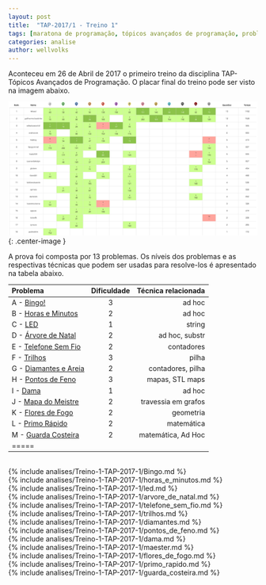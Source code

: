 ```yaml
---
layout: post
title:  "TAP-2017/1 - Treino 1"
tags: [maratona de programação, tópicos avançados de programação, problemset, analise]
categories: analise
author: wellvolks
---
```


Aconteceu em 26 de Abril de 2017 o primeiro treino da disciplina TAP-Tópicos Avançados de Programação. O placar final do treino pode ser visto na imagem abaixo.

![Placar final do Treino-1 - TAP/2017-1](/_assets/images/Placar-Treino-1-Tap2017-1.png){: .center-image }


A prova foi composta por 13 problemas. Os níveis dos problemas e as respectivas técnicas que podem ser usadas para resolve-los é apresentado na tabela abaixo.

| Problema                                      | Dificuldade   | Técnica relacionada      |
|:----------------------------------------------|:-------------:|-------------------------:|
|A - <a href="#bingo">Bingo!</a>                | 3             | ad hoc                   |
|B - <a href="#horas">Horas e Minutos</a>       | 2             | ad hoc                   |
|C - <a href="#led">LED</a>                     | 1             | string                   |
|D - <a href="#arvore">Árvore de Natal</a>      | 2             | ad hoc, substr           |
|E - <a href="#telefone">Telefone Sem Fio</a>   | 2             | contadores               |
|F - <a href="#trilhos">Trilhos</a>             | 3             | pilha                    |
|G - <a href="#diamantes">Diamantes e Areia</a> | 2             | contadores, pilha        |
|H - <a href="#pontos">Pontos de Feno</a>       | 3             | mapas, STL maps          |
|I - <a href="#dama">Dama</a>                   | 1             | ad hoc                   |
|J - <a href="#mapa">Mapa do Meistre</a>        | 2             | travessia em grafos      |
|K - <a href="#flores">Flores de Fogo</a>       | 2             | geometria                |
|L - <a href="#primo">Primo Rápido</a>          | 2             | matemática               |
|M - <a href="#guarda">Guarda Costeira</a>      | 2             | matemática, Ad Hoc       |
|=====

<br>
{% include analises/Treino-1-TAP-2017-1/Bingo.md %} <br>
{% include analises/Treino-1-TAP-2017-1/horas_e_minutos.md %} <br>
{% include analises/Treino-1-TAP-2017-1/led.md %} <br>
{% include analises/Treino-1-TAP-2017-1/arvore_de_natal.md %} <br>
{% include analises/Treino-1-TAP-2017-1/telefone_sem_fio.md %} <br>
{% include analises/Treino-1-TAP-2017-1/trilhos.md %} <br>
{% include analises/Treino-1-TAP-2017-1/diamantes.md %} <br>
{% include analises/Treino-1-TAP-2017-1/pontos_de_feno.md %} <br>
{% include analises/Treino-1-TAP-2017-1/dama.md %} <br>
{% include analises/Treino-1-TAP-2017-1/maester.md %} <br>
{% include analises/Treino-1-TAP-2017-1/flores_de_fogo.md %} <br>
{% include analises/Treino-1-TAP-2017-1/primo_rapido.md %} <br>
{% include analises/Treino-1-TAP-2017-1/guarda_costeira.md %}


